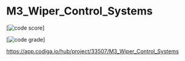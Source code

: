 # M3_Wiper_Control_Systems


[![code score](https://api.codiga.io/project/33507/score/svg)]

[![code grade](https://api.codiga.io/project/33507/status/svg)]

https://app.codiga.io/hub/project/33507/M3_Wiper_Control_Systems
